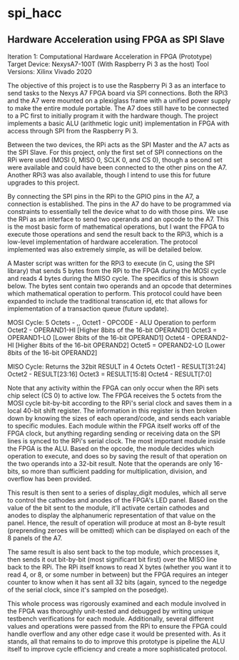 # spi_hacc
## Hardware Acceleration using FPGA as SPI Slave
 
 Iteration 1: Computational Hardware Acceleration in FPGA (Prototype)
 Target Device: NexysA7-100T (With Raspberry Pi 3 as the host)
 Tool Versions: Xilinx Vivado 2020
 
 The objective of this project is to use the Raspberry Pi 3 as an interface to send tasks to the Nexys A7 FPGA board via SPI connections. Both the RPi3 and the A7 were mounted on a plexiglass frame with a unified power supply to make the entire module portable. The A7 does still have to be connected to a PC first to initially program it with the hardware though. The project implements a basic ALU (arithmetic logic unit) implementation in FPGA with access through SPI from the Raspberry Pi 3.
 
 Between the two devices, the RPi acts as the SPI Master and the A7 acts as the SPI Slave. For this project, only the first set of SPI connections on the RPi were used (MOSI 0, MISO 0, SCLK 0, and CS 0), though a second set were available and could have been connected to the other pins on the A7. Another RPi3 was also available, though I intend to use this for future upgrades to this project.
 
 By connecting the SPI pins in the RPi to the GPIO pins in the A7, a connection is established. The pins in the A7 do have to be programmed via constraints to essentially tell the device what to do with those pins. We use the RPi as an interface to send two operands and an opcode to the A7. This is the most basic form of mathematical operations, but I want the FPGA to execute those operations and send the result back to the RPi3, which is a low-level implementation of hardware acceleration. The protocol implemented was also extremely simple, as will be detailed below.
 
 A Master script was written for the RPi3 to execute (in C, using the SPI library) that sends 5 bytes from the RPi to the FPGA during the MOSI cycle and reads 4 bytes during the MISO cycle. The specifics of this is shown below. The bytes sent contain two operands and an opcode that determines which mathematical operation to perform. This protocol could have been expanded to include the traditional transcation id, etc that allows for implementation of a transaction queue (future update).
 
 MOSI Cycle:
      5 Octets - <opcode>,<operand1>,<operand2>
      Octet1 - OPCODE - ALU Operation to perform
      Octet2 - OPERAND1-HI [Higher 8bits of the 16-bit OPERAND1]
      Octet3 = OPERAND1-LO [Lower 8bits of the 16-bit OPERAND1]
      Octet4 - OPERAND2-HI [Higher 8bits of the 16-bit OPERAND2]
      Octet5 = OPERAND2-LO [Lower 8bits of the 16-bit OPERAND2]
   
 MISO Cycle:
      Returns the 32bit RESULT in 4 Octets
      Octet1 - RESULT[31:24]
      Octet2 - RESULT[23:16]
      Octet3 = RESULT[15:8]
      Octet4 - RESULT[7:0]

 Note that any activity within the FPGA can only occur when the RPi sets chip select (CS 0) to active low. The FPGA receives the 5 octets from the MOSI cycle bit-by-bit according to the RPi's serial clock and saves them in a local 40-bit shift register. The information in this register is then broken down by knowing the sizes of each operand/code, and sends each variable to specific modules. Each module within the FPGA itself works off of the FPGA clock, but anything regarding sending or receiving data on the SPI lines is synced to the RPi's serial clock. The most important module inside the FPGA is the ALU. Based on the opcode, the module decides which operation to execute, and does so by saving the result of that operation on the two operands into a 32-bit result. Note that the operands are only 16-bits, so more than sufficient padding for multiplication, division, and overflow has been provided.
 
 This result is then sent to a series of display_digit modules, which all serve to control the cathodes and anodes of the FPGA's LED panel. Based on the value of the bit sent to the module, it'll activate certain cathodes and anodes to display the alphanumeric representation of that value on the panel. Hence, the result of operation will produce at most an 8-byte result (preprending zeroes will be omitted) which can be displayed on each of the 8 panels of the A7.
 
 The same result is also sent back to the top module, which processes it, then sends it out bit-by-bit (most significant bit first) over the MISO line back to the RPi. The RPi itself knows to read X bytes (whether you want it to read 4, or 8, or some number in between) but the FPGA requires an integer counter to know when it has sent all 32 bits (again, synced to the negedge of the serial clock, since it's sampled on the posedge). 
 
 This whole process was rigorously examined and each module involved in the FPGA was thoroughly unit-tested and debugged by writing unique testbench verifications for each module. Additionally, several different values and operations were passed from the RPi to ensure the FPGA could handle overflow and any other edge case it would be presented with. As it stands, all that remains to do to improve this prototype is pipeline the ALU itself to improve cycle efficiency and create a more sophisticated protocol.
